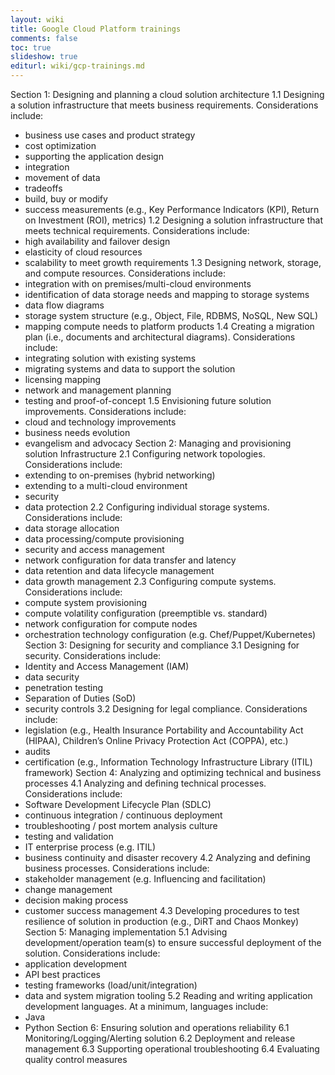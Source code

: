 ```yaml
---
layout: wiki
title: Google Cloud Platform trainings
comments: false
toc: true
slideshow: true
editurl: wiki/gcp-trainings.md
---
```

Section 1: Designing and planning a cloud solution architecture
1.1	Designing a solution infrastructure that meets business requirements. Considerations include:
* business use cases and product strategy
* cost optimization
* supporting the application design
* integration
* movement of data
* tradeoffs
* build, buy or modify
* success measurements (e.g., Key Performance Indicators (KPI), Return on Investment (ROI), metrics)
1.2	Designing a solution infrastructure that meets technical requirements. Considerations include:
* high availability and failover design
* elasticity of cloud resources
* scalability to meet growth requirements
1.3	Designing network, storage, and compute resources. Considerations include:
* integration with on premises/multi-cloud environments
* identification of data storage needs and mapping to storage systems
* data flow diagrams
* storage system structure (e.g., Object, File, RDBMS, NoSQL, New SQL)
* mapping compute needs to platform products
1.4	Creating a migration plan (i.e., documents and architectural diagrams). Considerations include:
* integrating solution with existing systems
* migrating systems and data to support the solution
* licensing mapping
* network and management planning
* testing and proof-of-concept
1.5	Envisioning future solution improvements. Considerations include:
* cloud and technology improvements
* business needs evolution
* evangelism and advocacy
Section 2: Managing and provisioning solution Infrastructure
2.1	Configuring network topologies. Considerations include:
* extending to on-premises (hybrid networking)
* extending to a multi-cloud environment
* security
* data protection
2.2	Configuring individual storage systems. Considerations include:
* data storage allocation
* data processing/compute provisioning
* security and access management
* network configuration for data transfer and latency
* data retention and data lifecycle management
* data growth management
2.3	Configuring compute systems. Considerations include:
* compute system provisioning
* compute volatility configuration (preemptible vs. standard)
* network configuration for compute nodes
* orchestration technology configuration (e.g. Chef/Puppet/Kubernetes)
Section 3: Designing for security and compliance
3.1	Designing for security. Considerations include:
* Identity and Access Management (IAM)
* data security
* penetration testing
* Separation of Duties (SoD)
* security controls
3.2	Designing for legal compliance. Considerations include:
* legislation (e.g., Health Insurance Portability and Accountability Act (HIPAA), Children’s Online Privacy Protection Act (COPPA), etc.)
* audits
* certification (e.g., Information Technology Infrastructure Library (ITIL) framework)
Section 4: Analyzing and optimizing technical and business processes
4.1	Analyzing and defining technical processes. Considerations include:
* Software Development Lifecycle Plan (SDLC)
* continuous integration / continuous deployment
* troubleshooting / post mortem analysis culture
* testing and validation
* IT enterprise process (e.g. ITIL)
* business continuity and disaster recovery
4.2	Analyzing and defining business processes. Considerations include:
* stakeholder management (e.g. Influencing and facilitation)
* change management
* decision making process
* customer success management
4.3	Developing procedures to test resilience of solution in production (e.g., DiRT and Chaos Monkey)
Section 5: Managing implementation
5.1	Advising development/operation team(s) to ensure successful deployment of the solution. Considerations include:
* application development
* API best practices
* testing frameworks (load/unit/integration)
* data and system migration tooling
5.2	Reading and writing application development languages. At a minimum, languages include:
* Java
* Python
Section 6: Ensuring solution and operations reliability
6.1 Monitoring/Logging/Alerting solution
6.2 Deployment and release management
6.3	Supporting operational troubleshooting
6.4	Evaluating quality control measures
